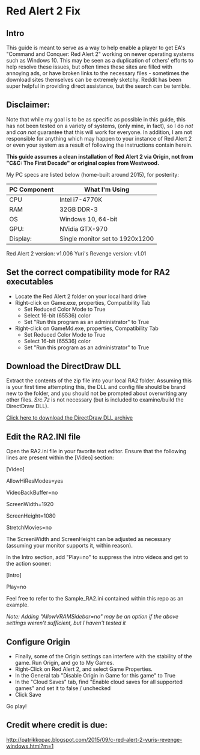 # Red Alert 2 Fix

## Intro
This guide is meant to serve as a way to help enable a player to get EA's "Command and Conquer: Red Alert 2" working on newer operating systems such as Windows 10. This may be seen as a duplication of others' efforts to help resolve these issues, but often times these sites are filled with annoying ads, or have broken links to the necessary files - sometimes the download sites themselves can be extremely sketchy. Reddit has been super helpful in providing direct assistance, but the search can be terrible.

## Disclaimer:
Note that while my goal is to be as specific as possible in this guide, this has not been tested on a variety of systems, (only mine, in fact), so I do *not* and *can not* guarantee that this will work for everyone. In addition, I am not responsible for anything which may happen to your instance of Red Alert 2 or even your system as a result of following the instructions contain herein.

**This guide assumes a clean installation of Red Alert 2 via Origin, not from "C&C: The First Decade" or original copies from Westwood.**

My PC specs are listed below (home-built around 2015), for posterity:

PC Component|What I'm Using
------------|--------------
CPU|Intel i7-4770K
RAM|32GB DDR-3
OS|Windows 10, 64-bit
GPU:|NVidia GTX-970
Display:|Single monitor set to 1920x1200

Red Alert 2 version: v1.006
Yuri's Revenge version: v1.01

## Set the correct compatibility mode for RA2 executables
* Locate the Red Alert 2 folder on your local hard drive
* Right-click on Game.exe, properties, Compatibility Tab
  * Set Reduced Color Mode to True
  * Select 16-bit (65536) color 
  * Set "Run this program as an administrator" to True
* Right-click on GameMd.exe, properties, Compatibility Tab
  * Set Reduced Color Mode to True
  * Select 16-bit (65536) color 
  * Set "Run this program as an administrator" to True

## Download the DirectDraw DLL
Extract the contents of the zip file into your local RA2 folder. Assuming this is your first time attempting this, the DLL and config file should be brand new to the folder, and you should not be prompted about overwriting any other files. *Src.7z* is not necessary (but is included to examine/build the DirectDraw DLL).

[Click here to download the DirectDraw DLL archive](https://github.com/Artmageddon/RedAlert2Fix/raw/master/RA2_Windows_10_64bit.zip)

## Edit the RA2.INI file

Open the RA2.ini file in your favorite text editor. Ensure that the following lines are present within the [Video] section:

[Video]

AllowHiResModes=yes

VideoBackBuffer=no

ScreenWidth=1920

ScreenHeight=1080

StretchMovies=no

The ScreenWidth and ScreenHeight can be adjusted as necessary (assuming your monitor supports it, within reason).

In the Intro section, add "Play=no" to suppress the intro videos and get to the action sooner:

[Intro]

Play=no

Feel free to refer to the Sample_RA2.ini contained within this repo as an example.

*Note: Adding "AllowVRAMSidebar=no" may be an option if the above settings weren't sufficient, but I haven't tested it*

## Configure Origin
* Finally, some of the Origin settings can interfere with the stability of the game. Run Origin, and go to My Games. 
* Right-Click on Red Alert 2, and select Game Properties.
* In the General tab "Disable Origin in Game for this game" to True
* In the "Cloud Saves" tab, find "Enable cloud saves for all supported games" and set it to false / unchecked
* Click Save

Go play!

## Credit where credit is due:
http://patrikkopac.blogspot.com/2015/09/c-red-alert-2-yuris-revenge-windows.html?m=1
